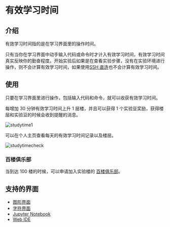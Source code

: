 # 有效学习时间

## 介绍

有效学习时间指的是在学习界面里的操作时间。

只有当你在学习界面中动手输入代码或命令时才计入有效学习时间，有效学习时间真实反映你的勤奋程度。开始实验后如果是在查看实验步骤，没有在实验环境进行操作，则不会计算有效学习时间，如果使用[SSH 直连](../feature/ssh.md)也不会计算有效学习时间。

## 使用

只要在学习界面里进行操作，包括输入代码和命令，就可以收获有效学习时间。

每增加 30 分钟有效学习时间上升 1 层楼，并且可以获得 1 个实验豆奖励，获得楼层和实验豆的时候会收到提醒的消息。

![studytime1](https://doc.shiyanlou.com/shiyanlou-docs/images/studytime1.jpg)

可以在个人主页查看每天的有效学习时间记录以及楼层。

![studytimecheck](https://doc.shiyanlou.com/shiyanlou-docs/images/studytimecheck.jpg)

### 百楼俱乐部

当到达 100 楼的时候，可以申请加入实验楼的 [百楼俱乐部](https://www.shiyanlou.com/questions/6512)。

## 支持的界面

* [图形界面](../feature/desktop.md)
* [字符界面](../feature/terminal.md)
* [Jupyter Notebook](feature/notebook.md)
* [Web IDE](../feature/webide.md)

